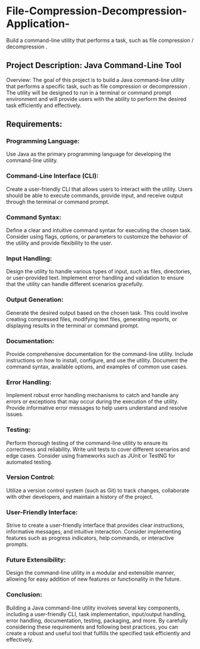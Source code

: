 # File-Compression-Decompression-Application-
Build a command-line utility that performs a  task, such as file compression / decompression .
## Project Description: Java Command-Line Tool

Overview:
The goal of this project is to build a Java command-line utility that performs a specific task, such as file compression or decompression . The utility will be designed to run in a terminal or command prompt environment and will provide users with the ability to perform the desired task efficiently and effectively.

## Requirements:

### Programming Language: 
Use Java as the primary programming language for developing the command-line utility.

### Command-Line Interface (CLI): 
Create a user-friendly CLI that allows users to interact with the utility. Users should be able to execute commands, provide input, and receive output through the terminal or command prompt.


### Command Syntax: 
Define a clear and intuitive command syntax for executing the chosen task. Consider using flags, options, or parameters to customize the behavior of the utility and provide flexibility to the user.

### Input Handling: 
Design the utility to handle various types of input, such as files, directories, or user-provided text. Implement error handling and validation to ensure that the utility can handle different scenarios gracefully.

### Output Generation: 
Generate the desired output based on the chosen task. This could involve creating compressed files, modifying text files, generating reports, or displaying results in the terminal or command prompt.

### Documentation: 
Provide comprehensive documentation for the command-line utility. Include instructions on how to install, configure, and use the utility. Document the command syntax, available options, and examples of common use cases.

### Error Handling: 
Implement robust error handling mechanisms to catch and handle any errors or exceptions that may occur during the execution of the utility. Provide informative error messages to help users understand and resolve issues.

### Testing: 
Perform thorough testing of the command-line utility to ensure its correctness and reliability. Write unit tests to cover different scenarios and edge cases. Consider using frameworks such as JUnit or TestNG for automated testing.

### Version Control: 
Utilize a version control system (such as Git) to track changes, collaborate with other developers, and maintain a history of the project.

### User-Friendly Interface: 
Strive to create a user-friendly interface that provides clear instructions, informative messages, and intuitive interaction. Consider implementing features such as progress indicators, help commands, or interactive prompts.

### Future Extensibility: 
Design the command-line utility in a modular and extensible manner, allowing for easy addition of new features or functionality in the future.

### Conclusion:
Building a Java command-line utility involves several key components, including a user-friendly CLI, task implementation, input/output handling, error handling, documentation, testing, packaging, and more. By carefully considering these requirements and following best practices, you can create a robust and useful tool that fulfills the specified task efficiently and effectively.

